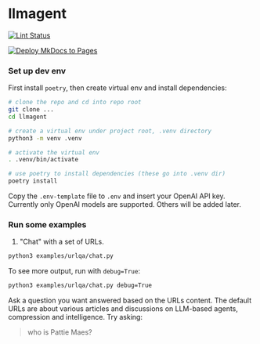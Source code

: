 # llmagent

<!--
Fix these badge links later

[![Documentation](https://readthedocs.org/projects/project-name/badge/)](https://project-name.readthedocs.io/)



[![codecov](https://codecov.io/gh/username/repository-name/branch/main/graph/badge.svg)](https://codecov.io/gh/username/repository-name)

[![License](https://img.shields.io/github/license/username/repository-name)](https://github.com/username/repository-name/blob/main/LICENSE)

-->
[![Lint Status](https://github.com/langroid/llmagent/actions/workflows/lint.yml/badge.svg)](https://github.com/langroid/llmagent/actions/workflows/validate.yml)

[![Deploy MkDocs to Pages](https://github.com/langroid/llmagent/actions/workflows/mkdocs-deploy.yml/badge.svg)](https://github.com/langroid/llmagent/actions/workflows/mkdocs-deploy.yml)

### Set up dev env

First install `poetry`, then create virtual env and install dependencies:

```bash
# clone the repo and cd into repo root
git clone ...
cd llmagent

# create a virtual env under project root, .venv directory
python3 -m venv .venv

# activate the virtual env
. .venv/bin/activate

# use poetry to install dependencies (these go into .venv dir)
poetry install
```
Copy the `.env-template` file to `.env` and insert your OpenAI API key.
Currently only OpenAI models are supported. Others will be added later.



### Run some examples

1. "Chat" with a set of URLs. 
```bash
python3 examples/urlqa/chat.py
```

To see more output, run with `debug=True`:
```bash
python3 examples/urlqa/chat.py debug=True
```

Ask a question you want answered based on the URLs content. The default 
URLs are about various articles and discussions on LLM-based agents, 
compression and intelligence. Try asking:
> who is Pattie Maes?





